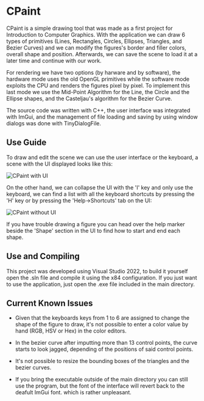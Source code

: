 # CPaint
CPaint is a simple drawing tool that was made as a first project for Introduction to Computer Graphics. With the application we can draw 6 types of primitives (Lines, Rectangles, Circles, Ellipses, Triangles, and Bezier Curves) and we can modify the figures's border and filler colors, overall shape and position. Afterwards, we can save the scene to load it at a later time and continue with our work.

For rendering we have two options (by harware and by software), the hardware mode uses the old OpenGL primitives while the software mode exploits the CPU and renders the figures pixel by pixel. To implement this last mode we use the Mid-Point Algorithm for the Line, the Circle and the Ellipse shapes, and the Casteljau's algorithm for the Bezier Curve.

The source code was written with C++, the user interface was integrated with ImGui, and the management of file loading and saving by using window dialogs was done with TinyDialogFile.

## Use Guide
To draw and edit the scene we can use the user interface or the keyboard, a scene with the UI displayed looks like this:

![CPaint with UI](https://user-images.githubusercontent.com/35168412/180677578-2b47ee6f-2709-41a9-8347-06300e4e9ea8.png)

On the other hand, we can collapse the UI with the 'I' key and only use the keyboard, we can find a list with all the keyboard shortcuts by pressing the 'H' key or by pressing the 'Help->Shortcuts' tab on the UI: 

![CPaint without UI](https://user-images.githubusercontent.com/35168412/180834476-28ce214f-a318-4534-ad4b-806051b124dd.png)

If you have trouble drawing a figure you can head over the help marker beside the 'Shape' section in the UI to find how to start and end each shape.

## Use and Compiling
This project was developed using Visual Studio 2022, to build it yourself open the .sln file and compile it using the x84 configuration. If you just want to use the application, just open the .exe file included in the main directory.

## Current Known Issues

- Given that the keyboards keys from 1 to 6 are assigned to change the shape of the figure to draw, it's not possible to enter a color value by hand (RGB, HSV or Hex) in the color editors.

- In the bezier curve after imputting more than 13 control points, the curve starts to look jagged, depending of the positions of said control points.

- It's not possible to resize the bounding boxes of the triangles and the bezier curves.

- If you bring the executable outside of the main directory you can still use the program, but the font of the interface will revert back to the deafult ImGui font. which is rather unpleasant.
